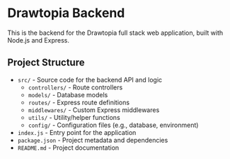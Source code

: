 # Drawtopia Backend

This is the backend for the Drawtopia full stack web application, built with Node.js and Express.

## Project Structure

- `src/` - Source code for the backend API and logic
  - `controllers/` - Route controllers
  - `models/` - Database models
  - `routes/` - Express route definitions
  - `middlewares/` - Custom Express middlewares
  - `utils/` - Utility/helper functions
  - `config/` - Configuration files (e.g., database, environment)
- `index.js` - Entry point for the application
- `package.json` - Project metadata and dependencies
- `README.md` - Project documentation
